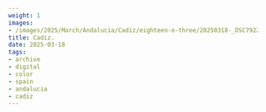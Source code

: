 ```yaml
---
weight: 1
images:
- /images/2025/March/Andalucia/Cadiz/eighteen-o-three/20250318-_DSC7922.jpg
title: Cadiz.
date: 2025-03-18
tags:
- archive
- digital
- color
- spain
- andalucia
- cadiz
---
```


